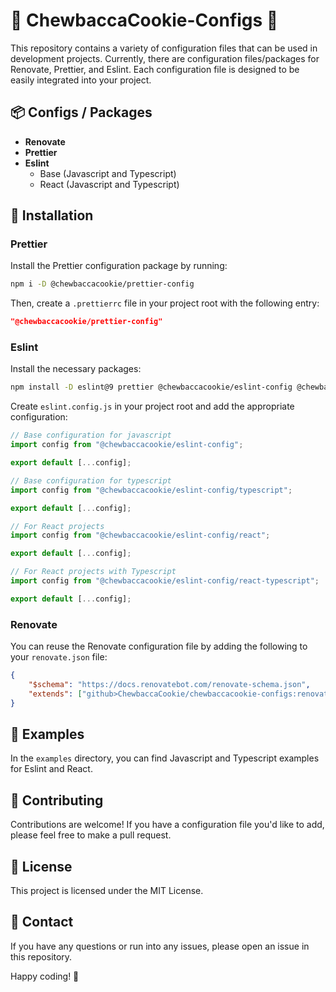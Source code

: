 # 🍪 ChewbaccaCookie-Configs 🍪

This repository contains a variety of configuration files that can be used in development projects. Currently, there are configuration files/packages for Renovate, Prettier, and Eslint. Each configuration file is designed to be easily integrated into your project.

## 📦 Configs / Packages

- **Renovate**
- **Prettier**
- **Eslint**
  - Base (Javascript and Typescript)
  - React (Javascript and Typescript)

## 📲 Installation

### Prettier

Install the Prettier configuration package by running:

```bash
npm i -D @chewbaccacookie/prettier-config
```

Then, create a `.prettierrc` file in your project root with the following entry:

```json
"@chewbaccacookie/prettier-config"
```

### Eslint

Install the necessary packages:

```bash
npm install -D eslint@9 prettier @chewbaccacookie/eslint-config @chewbaccacookie/prettier-config@1.1
```

Create `eslint.config.js` in your project root and add the appropriate configuration:

```javascript
// Base configuration for javascript
import config from "@chewbaccacookie/eslint-config";

export default [...config];

// Base configuration for typescript
import config from "@chewbaccacookie/eslint-config/typescript";

export default [...config];

// For React projects
import config from "@chewbaccacookie/eslint-config/react";

export default [...config];

// For React projects with Typescript
import config from "@chewbaccacookie/eslint-config/react-typescript";

export default [...config];
```

### Renovate

You can reuse the Renovate configuration file by adding the following to your `renovate.json` file:

```json
{
    "$schema": "https://docs.renovatebot.com/renovate-schema.json",
    "extends": ["github>ChewbaccaCookie/chewbaccacookie-configs:renovate-config"]
}
```

## 📂 Examples

In the `examples` directory, you can find Javascript and Typescript examples for Eslint and React.

## 🙌 Contributing

Contributions are welcome! If you have a configuration file you'd like to add, please feel free to make a pull request.

## 📃 License

This project is licensed under the MIT License.

## 📧 Contact

If you have any questions or run into any issues, please open an issue in this repository.

Happy coding! 🚀
